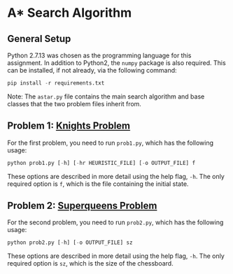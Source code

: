 # A* Search Algorithm

## General Setup
Python 2.7.13 was chosen as the programming language for this assignment. In addition to Python2, the `numpy` package is also required. This can be installed, if not already, via the following command:
```python
pip install -r requirements.txt
```

Note: The `astar.py` file contains the main search algorithm and base classes that the two problem files inherit from.

## Problem 1: [Knights Problem](https://en.wikipedia.org/wiki/Knight%27s_tour)
For the first problem, you need to run `prob1.py`, which has the following usage:
```python
python prob1.py [-h] [-hr HEURISTIC_FILE] [-o OUTPUT_FILE] f
```
These options are described in more detail using the help flag, `-h`. The only required option is `f`, which is the file containing the initial state.

## Problem 2: [Superqueens Problem](https://en.wikipedia.org/wiki/Eight_queens_puzzle)
For the second problem, you need to run `prob2.py`, which has the following usage:
```python
python prob2.py [-h] [-o OUTPUT_FILE] sz
```
These options are described in more detail using the help flag, `-h`. The only required option is `sz`, which is the size of the chessboard.
